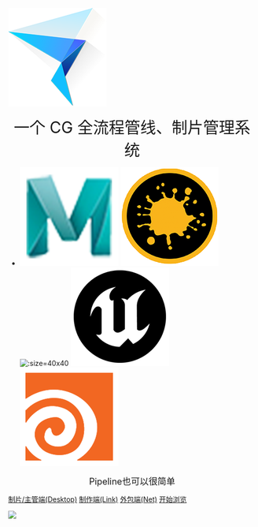 ![logo](_logo/zfused-logo.png ':size=200x200')

<!-- # __zFused__ -->

<div align=center>
    <font size= "6">一个 CG 全流程管线、制片管理系统</font>
</div>

<!-- > CG流程制片管理软件
<div align=center>
    <font size= "5">一个 CG 全流程管线、制片管理系统</font>
</div> -->

- ![](_logo/maya-logo.png ':size=40x40') ![](_logo/mari-logo.png ':size=40x40') ![](_logo/katana-logo.png" ':size=40x40') ![](_logo/ue-logo.png ':size=40x40') ![](_logo/houdini-logo.png ':size=40x40')

<div align=center>
    <font size= "4">Pipeline也可以很简单</font>
</div>

[制片/主管端(Desktop)](desktop/README)
[制作端(Link)](pipeline/README)
[外包端(Net)](outsource/README)
[开始浏览](README)

<!-- 背景图片 -->
![](/_logo/BG.gif)